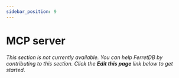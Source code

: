 ```yaml
---
sidebar_position: 9
---
```


# MCP server

_This section is not currently available.
You can help FerretDB by contributing to this section.
Click the **Edit this page** link below to get started_.
